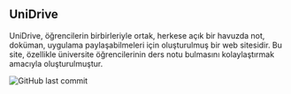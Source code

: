 ## UniDrive

UniDrive, öğrencilerin birbirleriyle ortak, herkese açık bir havuzda not, doküman, uygulama paylaşabilmeleri için oluşturulmuş bir web sitesidir. Bu site, özellikle üniversite öğrencilerinin ders notu bulmasını kolaylaştırmak amacıyla oluşturulmuştur.

![GitHub last commit](https://img.shields.io/github/last-commit/eminmerall/UniDrive)
